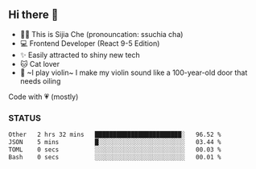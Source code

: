 ## Hi there 👋

- 🙋‍♀️ This is Sijia Che (pronouncation: ssuchia cha)
- 💻 Frontend Developer (React 9-5 Edition)
- ✨ Easily attracted to shiny new tech
- 🐱 Cat lover
- 🌟 ~I play violin~ I make my violin sound like a 100-year-old door that needs oiling

Code with 💗 (mostly)

### STATUS
<!--START_SECTION:waka-->

```txt
Other   2 hrs 32 mins   ████████████████████████░   96.52 %
JSON    5 mins          █░░░░░░░░░░░░░░░░░░░░░░░░   03.44 %
TOML    0 secs          ░░░░░░░░░░░░░░░░░░░░░░░░░   00.03 %
Bash    0 secs          ░░░░░░░░░░░░░░░░░░░░░░░░░   00.01 %
```

<!--END_SECTION:waka-->
